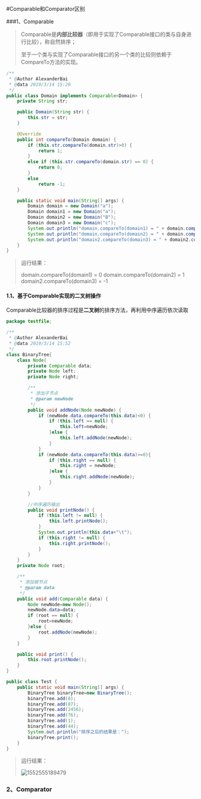 #Comparable和Comparator区别

###1、Comparable

> Comparable是**内部比较器**（即用于实现了Comparable接口的类与自身进行比较），称自然排序；
>
> 至于一个类与实现了Comparable接口的另一个类的比较则依赖于CompareTo方法的实现。

```java 
/**
 * @Author AlexanderBai
 * @data 2019/3/14 15:20
 */
public class Domain implements Comparable<Domain> {
    private String str;

    public Domain(String str) {
        this.str = str;
    }

    @Override
    public int compareTo(Domain domain) {
        if (this.str.compareTo(domain.str)>0) {
            return 1;
        }
        else if (this.str.compareTo(domain.str) == 0) {
            return 0;
        }
        else
            return -1;
    }

    public static void main(String[] args) {
        Domain domain = new Domain("a");
        Domain domain1 = new Domain("a");
        Domain domain2 = new Domain("B");
        Domain domain3 = new Domain("c");
        System.out.println("domain.compareTo(domain1) = " + domain.compareTo(domain1));
        System.out.println("domain.compareTo(domain2) = " + domain.compareTo(domain2));
        System.out.println("domain2.compareTo(domain3) = " + domain2.compareTo(domain3));
    }
}
```

> 运行结果：
>
> domain.compareTo(domain1) = 0
> domain.compareTo(domain2) = 1
> domain2.compareTo(domain3) = -1

#### 1.1、基于Comparable实现的二叉树操作

Comparable比较器的排序过程是**二叉树**的排序方法，再利用中序遍历依次读取

```java
package testfile;

/**
 * @Author AlexanderBai
 * @data 2019/3/14 15:52
 */
class BinaryTree{
    class Node{
        private Comparable data;
        private Node left;
        private Node right;

        /**
         * 添加子节点
         * @param newNode
         */
        public void addNode(Node newNode) {
            if (newNode.data.compareTo(this.data)<0) {
                if (this.left == null) {
                    this.left=newNode;
                }else {
                    this.left.addNode(newNode);
                }
            }
            if (newNode.data.compareTo(this.data)>=0){
                if (this.right == null) {
                    this.right = newNode;
                }else {
                    this.right.addNode(newNode);
                }
            }
        }

        //中序遍历输出
        public void printNode() {
            if (this.left != null) {
                this.left.printNode();
            }
            System.out.println(this.data+"\t");
            if (this.right != null) {
                this.right.printNode();
            }
        }
    }
    private Node root;

    /**
     * 添加根节点
     * @param data
     */
    public void add(Comparable data) {
        Node newNode=new Node();
        newNode.data=data;
        if (root == null) {
            root=newNode;
        }else {
            root.addNode(newNode);
        }
    }

    public void print() {
        this.root.printNode();
    }
}

public class Test {
    public static void main(String[] args) {
        BinaryTree binaryTree=new BinaryTree();
        binaryTree.add(8);
        binaryTree.add(87);
        binaryTree.add(2456);
        binaryTree.add(76);
        binaryTree.add(1);
        binaryTree.add(44);
        System.out.println("排序之后的结果是：");
        binaryTree.print();
    }
}
```

>运行结果：
>
>![1552555189479](C:\Users\AlexanderBai\AppData\Roaming\Typora\typora-user-images\1552555189479.png)

### 2、Comparator

